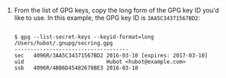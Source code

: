 1. From the list of GPG keys, copy the long form of the GPG key ID you'd like to use. In this example, the GPG key ID is `3AA5C34371567BD2`:

   ```shell copy

   $ gpg --list-secret-keys --keyid-format=long
   /Users/hubot/.gnupg/secring.gpg
   ------------------------------------
   sec   4096R/3AA5C34371567BD2 2016-03-10 [expires: 2017-03-10]
   uid                          Hubot <hubot@example.com>
   ssb   4096R/4BB6D45482678BE3 2016-03-10
   ```
